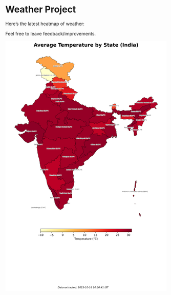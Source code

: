# Weather Project

Here’s the latest heatmap of weather:

Feel free to leave feedback/improvements.

![India Heatmap](docs/assets/india_heatmap.png?v=F07BFB)
